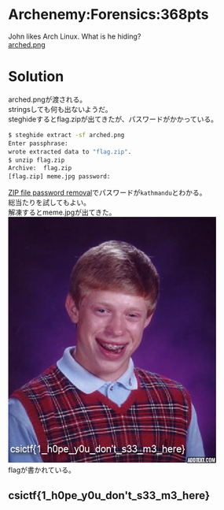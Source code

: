 # Archenemy:Forensics:368pts
John likes Arch Linux. What is he hiding?  
[arched.png](arched.png)  

# Solution
arched.pngが渡される。  
stringsしても何も出ないようだ。  
steghideするとflag.zipが出てきたが、パスワードがかかっている。  
```bash
$ steghide extract -sf arched.png
Enter passphrase:
wrote extracted data to "flag.zip".
$ unzip flag.zip
Archive:  flag.zip
[flag.zip] meme.jpg password:
```
[ZIP file password removal](https://passwordrecovery.io/zip-file-password-removal/)でパスワードが`kathmandu`とわかる。  
総当たりを試してもよい。  
解凍するとmeme.jpgが出てきた。  
![meme.jpg](meme.jpg)  
flagが書かれている。  

## csictf{1_h0pe_y0u_don't_s33_m3_here}
